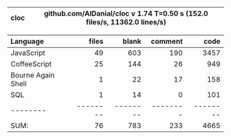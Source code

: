 
cloc|github.com/AlDanial/cloc v 1.74  T=0.50 s (152.0 files/s, 11362.0 lines/s)
--- | ---

Language|files|blank|comment|code
:-------|-------:|-------:|-------:|-------:
JavaScript|49|603|190|3457
CoffeeScript|25|144|26|949
Bourne Again Shell|1|22|17|158
SQL|1|14|0|101
--------|--------|--------|--------|--------
SUM:|76|783|233|4665
